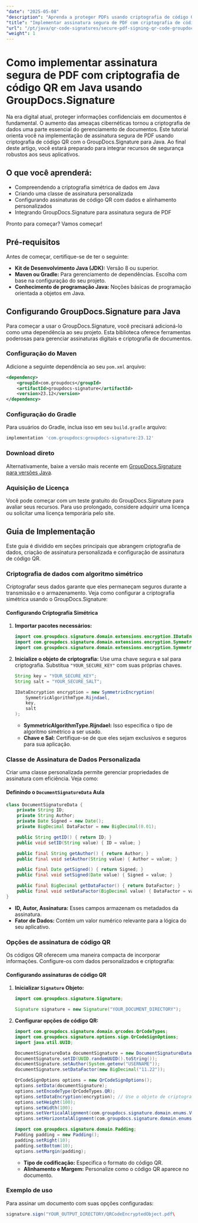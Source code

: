 ```yaml
---
"date": "2025-05-08"
"description": "Aprenda a proteger PDFs usando criptografia de código QR e assinaturas digitais com o GroupDocs.Signature para Java. Aumente a segurança dos seus documentos com eficiência."
"title": "Implementar assinatura segura de PDF com criptografia de código QR em Java usando GroupDocs.Signature"
"url": "/pt/java/qr-code-signatures/secure-pdf-signing-qr-code-groupdocs-java/"
"weight": 1
---
```


# Como implementar assinatura segura de PDF com criptografia de código QR em Java usando GroupDocs.Signature

Na era digital atual, proteger informações confidenciais em documentos é fundamental. O aumento das ameaças cibernéticas tornou a criptografia de dados uma parte essencial do gerenciamento de documentos. Este tutorial orienta você na implementação de assinatura segura de PDF usando criptografia de código QR com o GroupDocs.Signature para Java. Ao final deste artigo, você estará preparado para integrar recursos de segurança robustos aos seus aplicativos.

## O que você aprenderá:
- Compreendendo a criptografia simétrica de dados em Java
- Criando uma classe de assinatura personalizada
- Configurando assinaturas de código QR com dados e alinhamento personalizados
- Integrando GroupDocs.Signature para assinatura segura de PDF

Pronto para começar? Vamos começar!

## Pré-requisitos
Antes de começar, certifique-se de ter o seguinte:
- **Kit de Desenvolvimento Java (JDK):** Versão 8 ou superior.
- **Maven ou Gradle:** Para gerenciamento de dependências. Escolha com base na configuração do seu projeto.
- **Conhecimento de programação Java:** Noções básicas de programação orientada a objetos em Java.

## Configurando GroupDocs.Signature para Java
Para começar a usar o GroupDocs.Signature, você precisará adicioná-lo como uma dependência ao seu projeto. Esta biblioteca oferece ferramentas poderosas para gerenciar assinaturas digitais e criptografia de documentos.

### Configuração do Maven
Adicione a seguinte dependência ao seu `pom.xml` arquivo:
```xml
<dependency>
    <groupId>com.groupdocs</groupId>
    <artifactId>groupdocs-signature</artifactId>
    <version>23.12</version>
</dependency>
```

### Configuração do Gradle
Para usuários do Gradle, inclua isso em seu `build.gradle` arquivo:
```gradle
implementation 'com.groupdocs:groupdocs-signature:23.12'
```

### Download direto
Alternativamente, baixe a versão mais recente em [GroupDocs.Signature para versões Java](https://releases.groupdocs.com/signature/java/).

### Aquisição de Licença
Você pode começar com um teste gratuito do GroupDocs.Signature para avaliar seus recursos. Para uso prolongado, considere adquirir uma licença ou solicitar uma licença temporária pelo site.

## Guia de Implementação
Este guia é dividido em seções principais que abrangem criptografia de dados, criação de assinatura personalizada e configuração de assinatura de código QR.

### Criptografia de dados com algoritmo simétrico
Criptografar seus dados garante que eles permaneçam seguros durante a transmissão e o armazenamento. Veja como configurar a criptografia simétrica usando o GroupDocs.Signature:

#### Configurando Criptografia Simétrica
1. **Importar pacotes necessários:**
   ```java
   import com.groupdocs.signature.domain.extensions.encryption.IDataEncryption;
   import com.groupdocs.signature.domain.extensions.encryption.SymmetricAlgorithmType;
   import com.groupdocs.signature.domain.extensions.encryption.SymmetricEncryption;
   ```
2. **Inicialize o objeto de criptografia:**
   Use uma chave segura e sal para criptografia. Substitua `"YOUR_SECURE_KEY"` com suas próprias chaves.
   ```java
   String key = "YOUR_SECURE_KEY";
   String salt = "YOUR_SECURE_SALT";

   IDataEncryption encryption = new SymmetricEncryption(
       SymmetricAlgorithmType.Rijndael, 
       key, 
       salt
   );
   ```
   - **SymmetricAlgorithmType.Rijndael:** Isso especifica o tipo de algoritmo simétrico a ser usado.
   - **Chave e Sal:** Certifique-se de que eles sejam exclusivos e seguros para sua aplicação.

### Classe de Assinatura de Dados Personalizada
Criar uma classe personalizada permite gerenciar propriedades de assinatura com eficiência. Veja como:

#### Definindo o `DocumentSignatureData` Aula
```java
class DocumentSignatureData {
    private String ID;
    private String Author;
    private Date Signed = new Date();
    private BigDecimal DataFactor = new BigDecimal(0.01);

    public String getID() { return ID; }
    public void setID(String value) { ID = value; }

    public final String getAuthor() { return Author; }
    public final void setAuthor(String value) { Author = value; }

    public final Date getSigned() { return Signed; }
    public final void setSigned(Date value) { Signed = value; }

    public final BigDecimal getDataFactor() { return DataFactor; }
    public final void setDataFactor(BigDecimal value) { DataFactor = value; }
}
```
- **ID, Autor, Assinatura:** Esses campos armazenam os metadados da assinatura.
- **Fator de Dados:** Contém um valor numérico relevante para a lógica do seu aplicativo.

### Opções de assinatura de código QR
Os códigos QR oferecem uma maneira compacta de incorporar informações. Configure-os com dados personalizados e criptografia:

#### Configurando assinaturas de código QR
1. **Inicializar `Signature` Objeto:**
   ```java
   import com.groupdocs.signature.Signature;
   
   Signature signature = new Signature("YOUR_DOCUMENT_DIRECTORY");
   ```
2. **Configurar opções de código QR:**
   ```java
   import com.groupdocs.signature.domain.qrcodes.QrCodeTypes;
   import com.groupdocs.signature.options.sign.QrCodeSignOptions;
   import java.util.UUID;

   DocumentSignatureData documentSignature = new DocumentSignatureData();
   documentSignature.setID(UUID.randomUUID().toString());
   documentSignature.setAuthor(System.getenv("USERNAME"));
   documentSignature.setDataFactor(new BigDecimal("11.22"));

   QrCodeSignOptions options = new QrCodeSignOptions();
   options.setData(documentSignature);
   options.setEncodeType(QrCodeTypes.QR);
   options.setDataEncryption(encryption); // Use o objeto de criptografia
   options.setHeight(100);
   options.setWidth(100);
   options.setVerticalAlignment(com.groupdocs.signature.domain.enums.VerticalAlignment.Bottom);
   options.setHorizontalAlignment(com.groupdocs.signature.domain.enums.HorizontalAlignment.Right);

   import com.groupdocs.signature.domain.Padding;
   Padding padding = new Padding();
   padding.setRight(10);
   padding.setBottom(10);
   options.setMargin(padding);
   ```
   - **Tipo de codificação:** Especifica o formato do código QR.
   - **Alinhamento e Margem:** Personalize como o código QR aparece no documento.

### Exemplo de uso
Para assinar um documento com suas opções configuradas:
```java
signature.sign("YOUR_OUTPUT_DIRECTORY/QRCodeEncryptedObject.pdf\